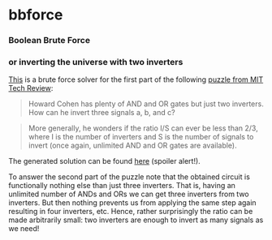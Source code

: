 bbforce
=======

### Boolean Brute Force
### or inverting the universe with two inverters

[This](https://github.com/snowleopard/bbforce/blob/master/bbforce.hs) is a brute force solver for the first part of the following [puzzle from MIT Tech Review](http://www.technologyreview.com/sites/default/files/magazine/mitnews/puzzlecorner/MA13MITPuzzleCorner.pdf):

>Howard Cohen has plenty of AND and OR gates but just two inverters. How can he invert three signals a, b, and c?

>More generally, he wonders if the ratio I/S can ever be less than 2/3, where I is the number of inverters and S is the number of signals to invert (once again, unlimited AND and OR gates are available).

The generated solution can be found [here](https://github.com/snowleopard/bbforce/blob/master/Solution.md) (spoiler alert!).

To answer the second part of the puzzle note that the obtained circuit is functionally nothing else than just three inverters. That is, having an unlimited number of ANDs and ORs we can get three inverters from two inverters. But then nothing prevents us from applying the same step again resulting in four inverters, etc. Hence, rather surprisingly the ratio can be made arbitrarily small: two inverters are enough to invert as many signals as we need!
